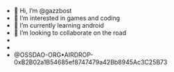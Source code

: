 - 👋 Hi, I’m @gazzbost
- 👀 I’m interested in games and coding
- 🌱 I’m currently learning android
- 💞️ I’m looking to collaborate on the road
- 
- 
- @OSSDAO-ORG•AIRDROP-0xB2B02a1B54685ef8747479a42Bb8945Ac3C25B73

<!---
gazzbost/gazzbost is a ✨ special ✨ repository because its `README.md` (this file) appears on your GitHub profile.
You can click the Preview link to take a look at your changes.
--->
